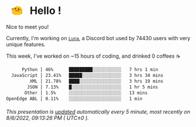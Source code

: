 <h1>   <img src="./spoinky.gif" style="vertical-align:middle;" width="30px">   Hello ! </h1>

Nice to meet you!

Currently, I'm working on <a href='https://github.com/Asgarrrr/Luna'>`Luna`</a>, a Discord bot used by 74430 users with very unique features.

This week, I've worked on ~15 hours of coding, and drinked 0 coffees ☕

```
      Python │ 46%      █████████░░░░░░░░░░░   7 hrs 1 min
  JavaScript │ 23.41%   █████░░░░░░░░░░░░░░░   3 hrs 34 mins
         XML │ 21.78%   ████░░░░░░░░░░░░░░░░   3 hrs 19 mins
        JSON │ 7.13%    █░░░░░░░░░░░░░░░░░░░   1 hr 5 mins
       Other │ 1.5%     ░░░░░░░░░░░░░░░░░░░░   13 mins
OpenEdge ABL │ 0.11%    ░░░░░░░░░░░░░░░░░░░░   1 min
```

###### This presentation is [updated](https://github.com/Asgarrrr) automatically every 5 minute, most recently on 8/6/2022, 09:13:26 PM ( UTC±0 ).